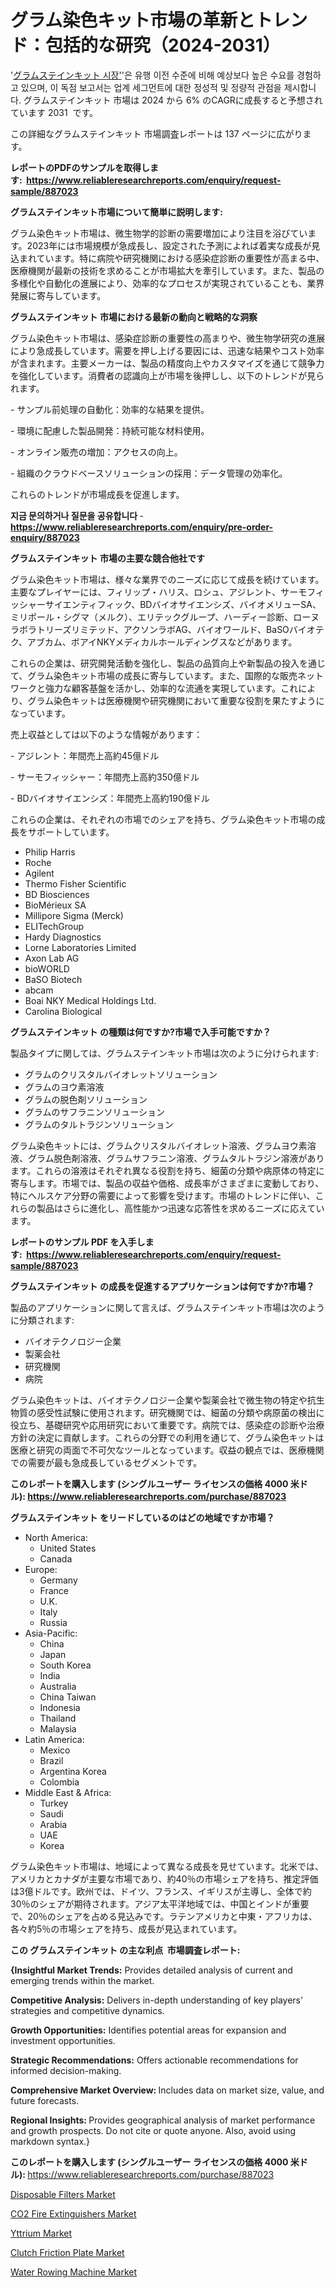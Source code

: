 <p><h1>グラム染色キット市場の革新とトレンド：包括的な研究（2024-2031）</h1></p><p>'<a href="https://www.reliableresearchreports.com/gram-stain-kits-r887023?utm_campaign=110&utm_medium=36&utm_source=Github&utm_content=ia&utm_term=22102024&utm_id=gram-stain-kits">グラムステインキット 시장'</a>'은 유행 이전 수준에 비해 예상보다 높은 수요를 경험하고 있으며, 이 독점 보고서는 업계 세그먼트에 대한 정성적 및 정량적 관점을 제시합니다. グラムステインキット 市場は 2024 から 6% のCAGRに成長すると予想されています 2031&nbsp; です。</p>
<p>この詳細なグラムステインキット 市場調査レポートは 137 ページに広がります。</p>
<p><strong>レポートのPDFのサンプルを取得します</strong><strong>:&nbsp;&nbsp;<a href="https://www.reliableresearchreports.com/enquiry/request-sample/887023?utm_campaign=110&utm_medium=36&utm_source=Github&utm_content=ia&utm_term=22102024&utm_id=gram-stain-kits">https://www.reliableresearchreports.com/enquiry/request-sample/887023</a></strong></p>
<p><strong>グラムステインキット市場について簡単に説明します:</strong></p>
<p><p>グラム染色キット市場は、微生物学的診断の需要増加により注目を浴びています。2023年には市場規模が急成長し、設定された予測によれば着実な成長が見込まれています。特に病院や研究機関における感染症診断の重要性が高まる中、医療機関が最新の技術を求めることが市場拡大を牽引しています。また、製品の多様化や自動化の進展により、効率的なプロセスが実現されていることも、業界発展に寄与しています。</p></p>
<p><strong>グラムステインキット 市場における最新の動向と戦略的な洞察</strong></p>
<p><p>グラム染色キット市場は、感染症診断の重要性の高まりや、微生物学研究の進展により急成長しています。需要を押し上げる要因には、迅速な結果やコスト効率が含まれます。主要メーカーは、製品の精度向上やカスタマイズを通じて競争力を強化しています。消費者の認識向上が市場を後押しし、以下のトレンドが見られます。</p><p>- サンプル前処理の自動化：効率的な結果を提供。</p><p>- 環境に配慮した製品開発：持続可能な材料使用。</p><p>- オンライン販売の増加：アクセスの向上。</p><p>- 組織のクラウドベースソリューションの採用：データ管理の効率化。</p><p>これらのトレンドが市場成長を促進します。</p></p>
<p><strong>지금 문의하거나 질문을 공유합니다</strong><strong>&nbsp;</strong>-<strong><a href="https://www.reliableresearchreports.com/enquiry/pre-order-enquiry/887023?utm_campaign=110&utm_medium=36&utm_source=Github&utm_content=ia&utm_term=22102024&utm_id=gram-stain-kits">https://www.reliableresearchreports.com/enquiry/pre-order-enquiry/887023</a></strong></p>
<p><strong>グラムステインキット 市場の主要な競合他社です</strong></p>
<p><p>グラム染色キット市場は、様々な業界でのニーズに応じて成長を続けています。主要なプレイヤーには、フィリップ・ハリス、ロシュ、アジレント、サーモフィッシャーサイエンティフィック、BDバイオサイエンシズ、バイオメリューSA、ミリポール・シグマ（メルク）、エリテックグループ、ハーディー診断、ローヌラボラトリーズリミテッド、アクソンラボAG、バイオワールド、BaSOバイオテク、アブカム、ボアイNKYメディカルホールディングスなどがあります。</p><p>これらの企業は、研究開発活動を強化し、製品の品質向上や新製品の投入を通じて、グラム染色キット市場の成長に寄与しています。また、国際的な販売ネットワークと強力な顧客基盤を活かし、効率的な流通を実現しています。これにより、グラム染色キットは医療機関や研究機関において重要な役割を果たすようになっています。</p><p>売上収益としては以下のような情報があります：</p><p>- アジレント：年間売上高約45億ドル</p><p>- サーモフィッシャー：年間売上高約350億ドル</p><p>- BDバイオサイエンシズ：年間売上高約190億ドル</p><p>これらの企業は、それぞれの市場でのシェアを持ち、グラム染色キット市場の成長をサポートしています。</p></p>
<p><ul><li>Philip Harris</li><li>Roche</li><li>Agilent</li><li>Thermo Fisher Scientific</li><li>BD Biosciences</li><li>BioMérieux SA</li><li>Millipore Sigma (Merck)</li><li>ELITechGroup</li><li>Hardy Diagnostics</li><li>Lorne Laboratories Limited</li><li>Axon Lab AG</li><li>bioWORLD</li><li>BaSO Biotech</li><li>abcam</li><li>Boai NKY Medical Holdings Ltd.</li><li>Carolina Biological</li></ul></p>
<p><strong>グラムステインキット の種類は何ですか?市場で入手可能ですか？</strong></p>
<p>製品タイプに関しては、グラムステインキット市場は次のように分けられます:</p>
<p><ul><li>グラムのクリスタルバイオレットソリューション</li><li>グラムのヨウ素溶液</li><li>グラムの脱色剤ソリューション</li><li>グラムのサフラニンソリューション</li><li>グラムのタルトラジンソリューション</li></ul></p>
<p><p>グラム染色キットには、グラムクリスタルバイオレット溶液、グラムヨウ素溶液、グラム脱色剤溶液、グラムサフラニン溶液、グラムタルトラジン溶液があります。これらの溶液はそれぞれ異なる役割を持ち、細菌の分類や病原体の特定に寄与します。市場では、製品の収益や価格、成長率がさまざまに変動しており、特にヘルスケア分野の需要によって影響を受けます。市場のトレンドに伴い、これらの製品はさらに進化し、高性能かつ迅速な応答性を求めるニーズに応えています。</p></p>
<p><strong>レポートのサンプル PDF を入手します:&nbsp;</strong><strong>&nbsp;<a href="https://www.reliableresearchreports.com/enquiry/request-sample/887023?utm_campaign=110&utm_medium=36&utm_source=Github&utm_content=ia&utm_term=22102024&utm_id=gram-stain-kits">https://www.reliableresearchreports.com/enquiry/request-sample/887023</a></strong></p>
<p><strong>グラムステインキット の成長を促進するアプリケーションは何ですか?市場？</strong></p>
<p>製品のアプリケーションに関して言えば、グラムステインキット市場は次のように分類されます:</p>
<p><ul><li>バイオテクノロジー企業</li><li>製薬会社</li><li>研究機関</li><li>病院</li></ul></p>
<p><p>グラム染色キットは、バイオテクノロジー企業や製薬会社で微生物の特定や抗生物質の感受性試験に使用されます。研究機関では、細菌の分類や病原菌の検出に役立ち、基礎研究や応用研究において重要です。病院では、感染症の診断や治療方針の決定に貢献します。これらの分野での利用を通じて、グラム染色キットは医療と研究の両面で不可欠なツールとなっています。収益の観点では、医療機関での需要が最も急成長しているセグメントです。</p></p>
<p><strong>このレポートを購入します (シングルユーザー ライセンスの価格 4000 米ドル):</strong><strong>&nbsp;<a href="https://www.reliableresearchreports.com/purchase/887023?utm_campaign=110&utm_medium=36&utm_source=Github&utm_content=ia&utm_term=22102024&utm_id=gram-stain-kits">https://www.reliableresearchreports.com/purchase/887023</a></strong></p>
<p><strong>グラムステインキット をリードしているのはどの地域ですか市場？</strong></p>
<p><ul>
    <li>
        North America:
        <ul>
            <li>United States</li>
            <li>Canada</li>
        </ul>
    </li>
    <li>
        Europe:
        <ul>
            <li>Germany</li>
            <li>France</li>
            <li>U.K.</li>
            <li>Italy</li>
            <li>Russia</li>
        </ul>
    </li>
    <li>
        Asia-Pacific:
        <ul>
            <li>China</li>
            <li>Japan</li>
            <li>South Korea</li>
            <li>India</li>
            <li>Australia</li>
            <li>China Taiwan</li>
            <li>Indonesia</li>
            <li>Thailand</li>
            <li>Malaysia</li>
        </ul>
    </li>
    <li>
        Latin America:
        <ul>
            <li>Mexico</li>
            <li>Brazil</li>
            <li>Argentina Korea</li>
            <li>Colombia</li>
        </ul>
    </li>
    <li>
        Middle East & Africa:
        <ul>
            <li>Turkey</li>
            <li>Saudi</li>
            <li>Arabia</li>
            <li>UAE</li>
            <li>Korea</li>
        </ul>
    </li>
    </ul></p>
<p><p>グラム染色キット市場は、地域によって異なる成長を見せています。北米では、アメリカとカナダが主要な市場であり、約40％の市場シェアを持ち、推定評価は3億ドルです。欧州では、ドイツ、フランス、イギリスが主導し、全体で約30％のシェアが期待されます。アジア太平洋地域では、中国とインドが重要で、20％のシェアを占める見込みです。ラテンアメリカと中東・アフリカは、各々約5％の市場シェアを持ち、成長が見込まれています。</p></p>
<p><strong>この グラムステインキット の主な利点&nbsp; 市場調査レポート:</strong></p>
<p><strong>{Insightful Market Trends:</strong> Provides detailed analysis of current and emerging trends within the market.</p>
<p><strong>Competitive Analysis:</strong> Delivers in-depth understanding of key players' strategies and competitive dynamics.</p>
<p><strong>Growth Opportunities:</strong> Identifies potential areas for expansion and investment opportunities.</p>
<p><strong>Strategic Recommendations:</strong> Offers actionable recommendations for informed decision-making.</p>
<p><strong>Comprehensive Market Overview: </strong>Includes data on market size, value, and future forecasts.</p>
<p><strong>Regional Insights: </strong>Provides geographical analysis of market performance and growth prospects. Do not cite or quote anyone. Also, avoid using markdown syntax.}</p>
<p><strong>このレポートを購入します (シングルユーザー ライセンスの価格 4000 米ドル):&nbsp;</strong><a href="https://www.reliableresearchreports.com/purchase/887023?utm_campaign=110&utm_medium=36&utm_source=Github&utm_content=ia&utm_term=22102024&utm_id=gram-stain-kits">https://www.reliableresearchreports.com/purchase/887023</a></p>
<p><p><a href="https://issuu.com/reportprime-2/docs/disposable-filters-market-size-2030_9a742643f1a98f?utm_campaign=110&utm_medium=36&utm_source=Github&utm_content=ia&utm_term=22102024&utm_id=gram-stain-kits">Disposable Filters Market</a></p><p><a href="https://issuu.com/reportprime-2/docs/co2-fire-extinguishers-market-size-_b6f810b32bb037?utm_campaign=110&utm_medium=36&utm_source=Github&utm_content=ia&utm_term=22102024&utm_id=gram-stain-kits">CO2 Fire Extinguishers Market</a></p><p><a href="https://github.com/Rekhakhatun65/Market-Research-Report-List-1/blob/main/yttrium-market.md?utm_campaign=110&utm_medium=36&utm_source=Github&utm_content=ia&utm_term=22102024&utm_id=gram-stain-kits">Yttrium Market</a></p><p><a href="https://www.linkedin.com/pulse/strategic-roadmap-success-global-clutch-friction-plate-ztkle?utm_campaign=110&utm_medium=36&utm_source=Github&utm_content=ia&utm_term=22102024&utm_id=gram-stain-kits">Clutch Friction Plate Market</a></p><p><a href="https://www.linkedin.com/pulse/global-water-rowing-machine-market-exploring-share-trends-n3hze?utm_campaign=110&utm_medium=36&utm_source=Github&utm_content=ia&utm_term=22102024&utm_id=gram-stain-kits">Water Rowing Machine Market</a></p></p>
<p>&nbsp;</p>